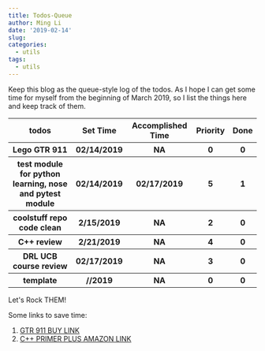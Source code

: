 ```yaml
---
title: Todos-Queue
author: Ming Li
date: '2019-02-14'
slug: 
categories:
  - utils
tags:
  - utils
---
```


Keep this blog as the queue-style log of the todos. As I hope I can get some time for myself from the beginning of March 2019, so I list the things here and keep track of them.

<table>
        <tr>
            <th>todos</th>
            <th>Set Time</th>
            <th>Accomplished Time</th>
            <th>Priority</th>
            <th>Done</th>
        </tr>
        <tr>
            <th>Lego GTR 911</th>
            <th>02/14/2019</th>
            <th>NA</th>
            <th>0</th>
            <th>0</th>
        </tr>
        <tr>
            <th>test module for python learning, nose and pytest module</th>
            <th>02/14/2019</th>
            <th>02/17/2019</th>
            <th>5</th>
            <th>1</th>
        </tr>
        <tr>
            <th>coolstuff repo code clean</th>
            <th>2/15/2019</th>
            <th>NA</th>
            <th>2</th>
            <th>0</th>
        </tr>
        <tr>
            <th>C++ review</th>
            <th>2/21/2019</th>
            <th>NA</th>
            <th>4</th>
            <th>0</th>
        </tr>
        <tr>
            <th>DRL UCB course review</th>
            <th>02/17/2019</th>
            <th>NA</th>
            <th>3</th>
            <th>0</th>
        </tr>
        <tr>
            <th>template</th>
            <th>//2019</th>
            <th>NA</th>
            <th>0</th>
            <th>0</th>
        </tr>
    </table>

Let's Rock THEM!

Some links to save time: 
 
1. [GTR 911 BUY LINK](https://shop.lego.com/en-US/product/Porsche-911-GT3-RS-42056)   
1. [C++ PRIMER PLUS AMAZON LINK](https://www.amazon.com/gp/cart/view.html/ref=nav_cart)
